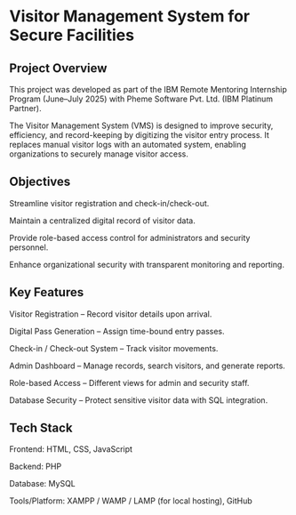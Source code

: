 # Visitor Management System for Secure Facilities

## Project Overview

This project was developed as part of the IBM Remote Mentoring Internship Program (June–July 2025) with Pheme Software Pvt. Ltd. (IBM Platinum Partner).

The Visitor Management System (VMS) is designed to improve security, efficiency, and record-keeping by digitizing the visitor entry process. It replaces manual visitor logs with an automated system, enabling organizations to securely manage visitor access.

## Objectives

Streamline visitor registration and check-in/check-out.

Maintain a centralized digital record of visitor data.

Provide role-based access control for administrators and security personnel.

Enhance organizational security with transparent monitoring and reporting.

## Key Features

Visitor Registration – Record visitor details upon arrival.

Digital Pass Generation – Assign time-bound entry passes.

Check-in / Check-out System – Track visitor movements.

Admin Dashboard – Manage records, search visitors, and generate reports.

Role-based Access – Different views for admin and security staff.

Database Security – Protect sensitive visitor data with SQL integration.

## Tech Stack

Frontend: HTML, CSS, JavaScript

Backend: PHP

Database: MySQL

Tools/Platform: XAMPP / WAMP / LAMP (for local hosting), GitHub
